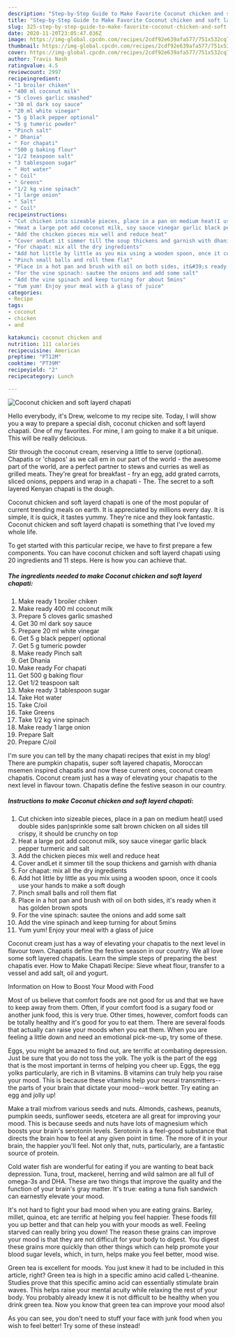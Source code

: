 ```yaml
---
description: "Step-by-Step Guide to Make Favorite Coconut chicken and soft layerd chapati"
title: "Step-by-Step Guide to Make Favorite Coconut chicken and soft layerd chapati"
slug: 325-step-by-step-guide-to-make-favorite-coconut-chicken-and-soft-layerd-chapati
date: 2020-11-20T23:05:47.036Z
image: https://img-global.cpcdn.com/recipes/2cdf92e639afa577/751x532cq70/coconut-chicken-and-soft-layerd-chapati-recipe-main-photo.jpg
thumbnail: https://img-global.cpcdn.com/recipes/2cdf92e639afa577/751x532cq70/coconut-chicken-and-soft-layerd-chapati-recipe-main-photo.jpg
cover: https://img-global.cpcdn.com/recipes/2cdf92e639afa577/751x532cq70/coconut-chicken-and-soft-layerd-chapati-recipe-main-photo.jpg
author: Travis Nash
ratingvalue: 4.5
reviewcount: 2997
recipeingredient:
- "1 broiler chiken"
- "400 ml coconut milk"
- "5 cloves garlic smashed"
- "30 ml dark soy sauce"
- "20 ml white vinegar"
- "5 g black pepper optional"
- "5 g tumeric powder"
- "Pinch salt"
- " Dhania"
- " For chapati"
- "500 g baking flour"
- "1/2 teaspoon salt"
- "3 tablespoon sugar"
- " Hot water"
- " Coil"
- " Greens"
- "1/2 kg vine spinach"
- "1 large onion"
- " Salt"
- " Coil"
recipeinstructions:
- "Cut chicken into sizeable pieces, place in a pan on medium heat(I used double sides pan)sprinkle some salt brown chicken on all sides till crispy, it should be crunchy on top"
- "Heat a large pot add coconut milk, soy sauce vinegar garlic black pepper turmeric and salt"
- "Add the chicken pieces mix well and reduce heat"
- "Cover andLet it simmer till the soup thickens and garnish with dhania"
- "For chapat: mix all the dry ingredients"
- "Add hot little by little as you mix using a wooden spoon, once it cools use your hands to make a soft dough"
- "Pinch small balls and roll them flat"
- "Place in a hot pan and brush with oil on both sides, it&#39;s ready when it has golden brown spots"
- "For the vine spinach: sautee the onions and add some salt"
- "Add the vine spinach and keep turning for about 5mins"
- "Yum yum! Enjoy your meal with a glass of juice"
categories:
- Recipe
tags:
- coconut
- chicken
- and

katakunci: coconut chicken and 
nutrition: 111 calories
recipecuisine: American
preptime: "PT12M"
cooktime: "PT39M"
recipeyield: "2"
recipecategory: Lunch

---
```



![Coconut chicken and soft layerd chapati](https://img-global.cpcdn.com/recipes/2cdf92e639afa577/751x532cq70/coconut-chicken-and-soft-layerd-chapati-recipe-main-photo.jpg)

Hello everybody, it's Drew, welcome to my recipe site. Today, I will show you a way to prepare a special dish, coconut chicken and soft layerd chapati. One of my favorites. For mine, I am going to make it a bit unique. This will be really delicious.

Stir through the coconut cream, reserving a little to serve (optional). Chapatis or &#39;chapos&#39; as we call em in our part of the world - the awesome part of the world, are a perfect partner to stews and curries as well as grilled meats. They&#39;re great for breakfast - fry an egg, add grated carrots, sliced onions, peppers and wrap in a chapati - The. The secret to a soft layered Kenyan chapati is the dough.

Coconut chicken and soft layerd chapati is one of the most popular of current trending meals on earth. It is appreciated by millions every day. It is simple, it is quick, it tastes yummy. They're nice and they look fantastic. Coconut chicken and soft layerd chapati is something that I've loved my whole life.


To get started with this particular recipe, we have to first prepare a few components. You can have coconut chicken and soft layerd chapati using 20 ingredients and 11 steps. Here is how you can achieve that.

<!--inarticleads1-->

##### The ingredients needed to make Coconut chicken and soft layerd chapati:

1. Make ready 1 broiler chiken
1. Make ready 400 ml coconut milk
1. Prepare 5 cloves garlic smashed
1. Get 30 ml dark soy sauce
1. Prepare 20 ml white vinegar
1. Get 5 g black pepper( optional
1. Get 5 g tumeric powder
1. Make ready Pinch salt
1. Get  Dhania
1. Make ready  For chapati
1. Get 500 g baking flour
1. Get 1/2 teaspoon salt
1. Make ready 3 tablespoon sugar
1. Take  Hot water
1. Take  C/oil
1. Take  Greens
1. Take 1/2 kg vine spinach
1. Make ready 1 large onion
1. Prepare  Salt
1. Prepare  C/oil


I&#39;m sure you can tell by the many chapati recipes that exist in my blog! There are pumpkin chapatis, super soft layered chapatis, Moroccan msemen inspired chapatis and now these current ones, coconut cream chapatis. Coconut cream just has a way of elevating your chapatis to the next level in flavour town. Chapatis define the festive season in our country. 

<!--inarticleads2-->

##### Instructions to make Coconut chicken and soft layerd chapati:

1. Cut chicken into sizeable pieces, place in a pan on medium heat(I used double sides pan)sprinkle some salt brown chicken on all sides till crispy, it should be crunchy on top
1. Heat a large pot add coconut milk, soy sauce vinegar garlic black pepper turmeric and salt
1. Add the chicken pieces mix well and reduce heat
1. Cover andLet it simmer till the soup thickens and garnish with dhania
1. For chapat: mix all the dry ingredients
1. Add hot little by little as you mix using a wooden spoon, once it cools use your hands to make a soft dough
1. Pinch small balls and roll them flat
1. Place in a hot pan and brush with oil on both sides, it&#39;s ready when it has golden brown spots
1. For the vine spinach: sautee the onions and add some salt
1. Add the vine spinach and keep turning for about 5mins
1. Yum yum! Enjoy your meal with a glass of juice


Coconut cream just has a way of elevating your chapatis to the next level in flavour town. Chapatis define the festive season in our country. We all love some soft layered chapatis. Learn the simple steps of preparing the best chapatis ever. How to Make Chapati Recipe: Sieve wheat flour, transfer to a vessel and add salt, oil and yogurt. 

Information on How to Boost Your Mood with Food


Most of us believe that comfort foods are not good for us and that we have to keep away from them. Often, if your comfort food is a sugary food or another junk food, this is very true. Other times, however, comfort foods can be totally healthy and it's good for you to eat them. There are several foods that actually can raise your moods when you eat them. When you are feeling a little down and need an emotional pick-me-up, try some of these.

Eggs, you might be amazed to find out, are terrific at combating depression. Just be sure that you do not toss the yolk. The yolk is the part of the egg that is the most important in terms of helping you cheer up. Eggs, the egg yolks particularly, are rich in B vitamins. B vitamins can truly help you raise your mood. This is because these vitamins help your neural transmitters--the parts of your brain that dictate your mood--work better. Try eating an egg and jolly up!

Make a trail mixfrom various seeds and nuts. Almonds, cashews, peanuts, pumpkin seeds, sunflower seeds, etcetera are all great for improving your mood. This is because seeds and nuts have lots of magnesium which boosts your brain's serotonin levels. Serotonin is a feel-good substance that directs the brain how to feel at any given point in time. The more of it in your brain, the happier you'll feel. Not only that, nuts, particularly, are a fantastic source of protein.

Cold water fish are wonderful for eating if you are wanting to beat back depression. Tuna, trout, mackerel, herring and wild salmon are all full of omega-3s and DHA. These are two things that improve the quality and the function of your brain's gray matter. It's true: eating a tuna fish sandwich can earnestly elevate your mood. 

It's not hard to fight your bad mood when you are eating grains. Barley, millet, quinoa, etc are terrific at helping you feel happier. These foods fill you up better and that can help you with your moods as well. Feeling starved can really bring you down! The reason these grains can improve your mood is that they are not difficult for your body to digest. You digest these grains more quickly than other things which can help promote your blood sugar levels, which, in turn, helps make you feel better, mood wise.

Green tea is excellent for moods. You just knew it had to be included in this article, right? Green tea is high in a specific amino acid called L-theanine. Studies prove that this specific amino acid can essentially stimulate brain waves. This helps raise your mental acuity while relaxing the rest of your body. You probably already knew it is not difficult to be healthy when you drink green tea. Now you know that green tea can improve your mood also!

As you can see, you don't need to stuff your face with junk food when you wish to feel better! Try some of these instead!

